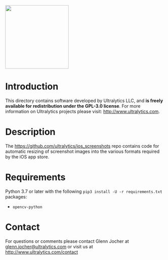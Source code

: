 <img src="https://storage.googleapis.com/ultralytics/UltralyticsLogoName1000×676.png" width="200">  

# Introduction

This directory contains software developed by Ultralytics LLC, and **is freely available for redistribution under the GPL-3.0 license**. For more information on Ultralytics projects please visit:
http://www.ultralytics.com.

# Description

The https://github.com/ultralytics/ios_screenshots repo contains code for automatic resizing of screenshot images into the various formats required by the iOS app store.

# Requirements

Python 3.7 or later with the following `pip3 install -U -r requirements.txt` packages:

- `opencv-python`

# Contact

For questions or comments please contact Glenn Jocher at glenn.jocher@ultralytics.com or visit us at http://www.ultralytics.com/contact
